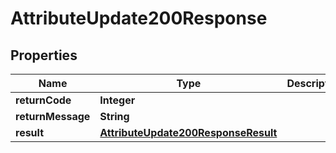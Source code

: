 

# AttributeUpdate200Response

## Properties

Name | Type | Description | Notes
------------ | ------------- | ------------- | -------------
**returnCode** | **Integer** |  |  [optional]
**returnMessage** | **String** |  |  [optional]
**result** | [**AttributeUpdate200ResponseResult**](AttributeUpdate200ResponseResult.md) |  |  [optional]




